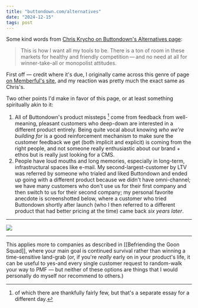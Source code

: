 ```yaml
---
title: "buttondown.com/alternatives"
date: "2024-12-15"
tags: post
---
```


Some kind words from [Chris Krycho on Buttondown's Alternatives page](https://v5.chriskrycho.com/notes/buttondown-alternatives-page/):

> This is how I want all my tools to be. There is a ton of room in these markets for healthy and friendly competition — and no need at all for winner-take-all or monopolist attitudes.

First off — credit where it's due, I originally came across this genre of page [on Memberful's site](https://memberful.com/alternatives/), and my reaction was pretty much the exact same as Chris's.

Two other points I'd make in favor of this page, or at least something spiritually akin to it:

1. All of Buttondown's product missteps [^1] come from feedback from well-meaning, pleasant customers who deep-down are interested in a different product entirely. Being quite vocal about knowing _who we're building for_ is a good reinforcement mechanism to make sure the customer feedback we get (both implicit and explicit) is coming from the right people, and not someone really enthusiastic about our brand + ethos but is really just looking for a CMS.
2. People have loud mouths and long memories, especially in long-term, infrastructural spaces like e-mail. My second-largest-customer by LTV was referred by someone who trialed and liked Buttondown and ended up going with a different product because we didn't have omni-channel; we have many customers who don't use us for their first company and then switch to us for their second company; my personal favorite anecdote is screenshotted below, where a customer who tried Buttondown shortly after launch (who I then referred to a different product that had better pricing at the time) came back _six years later_.

---

![](https://cdn.bsky.app/img/feed_fullsize/plain/did:plc:x7omzi5ydqux3nr2dcorz3o2/bafkreiblgedj5jnufjszzkvepmir7puipagkdbhsh2tdzfukgaswypmisq@jpeg)

---

This applies more to companies as described in [[Befriending the Goon Squad]], where your main goal is continued survival rather than winning a time-sensitive land-grab (or, if you're _really_ early on in your product's life, it can be useful to yes-and every single customer request to random-walk your way to PMF — but neither of these options are things that I would personally do myself nor recommend to others.)

[^1]: of which there are thankfully fairly few, but that's a separate essay for a different day.
